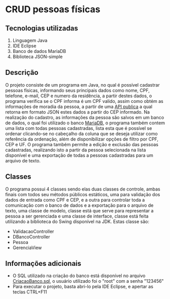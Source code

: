 # CRUD pessoas físicas

## Tecnologias utilizadas

1. Linguagem Java
2. IDE Eclipse
3. Banco de dados MariaDB
4. Biblioteca JSON-simple

## Descrição

O projeto consiste de um programa em Java, no qual é possível cadastrar pessoas físicas, informando seus principais dados como nome, CPF, telefone, e-mail, CEP e numero da residência, a partir destes dados, o programa verifica se o CPF informa é um CPF valido, assim como obtém as informações de moradia da pessoa, a partir de uma [API publica](http://viacep.com.br/) a qual retorna em formato JSON estes dados a partir do CEP informado.
Na realização do cadastro, as informações da pessoa são salvos em um banco de dados, o qual foi utilizado o banco [MariaDB](https://mariadb.org), o programa também contem uma lista com todas pessoas cadastradas, lista esta que é possível se ordenar clicando-se no cabeçalho da coluna que se deseja utilizar como referência da ordenação, além de disponibilizar opções de filtro por CPF, CEP e UF. 
O programa também permite a edição e exclusão das pessoas cadastradas, realizando isto a partir da pessoa selecionada na lista disponível e uma exportação de todas a pessoas cadastradas para um arquivo de texto.

## Classes

O programa possui 4 classes sendo elas duas classes de controle, ambas finais com todos seu métodos públicos estáticos, uma para validação dos dados de entrada como CPF e CEP, e a outra para controlar toda a comunicação com o banco de dados e a exportação para o arquivo de texto, uma classe de modelo, classe está que serve para representar a pessoa a ser gerenciada e uma classe de interface, classe está feita utilizando a biblioteca do Swing disponível na JDK. Estas classe são:

- ValidacaoController
- DBancoController
- Pessoa
- GerenciaView

## Informações adicionais

- O SQL utilizado na criação do banco está disponível no arquivo [CriacaoBanco.sql](https://github.com/Lokuxus/Estagio-Teste2/blob/master/CriacaoBanco.sql), o usuário utilizado foi o "root" com a senha "123456"
- Para executar o projeto, basta abri-lo pela IDE Eclipse, e apertar as teclas CTRL+F11 